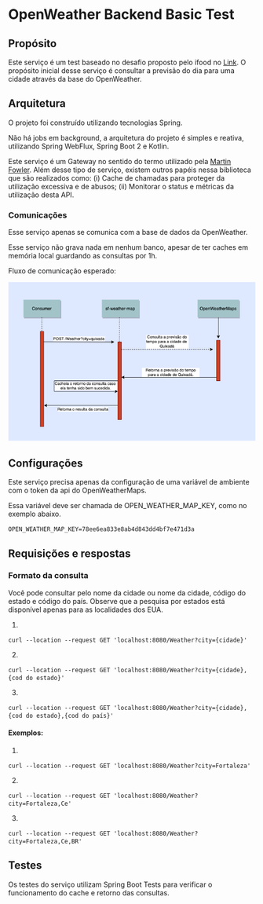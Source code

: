 # OpenWeather Backend Basic Test

## Propósito

Este serviço é um test baseado no desafio proposto pelo ifood no 
[Link](https://github.com/ifood/ifood-backend-basic-test). O 
propósito inicial desse serviço é consultar a previsão do dia 
para uma cidade através da base do OpenWeather.

## Arquitetura

O projeto foi construído utilizando tecnologias Spring.

Não há jobs em background, a arquitetura do projeto é 
simples e reativa, utilizando Spring WebFlux, Spring 
Boot 2 e Kotlin.

Este serviço é um Gateway no sentido do termo utilizado pela
[Martin Fowler](https://martinfowler.com/eaaCatalog/gateway.html). 
Além desse tipo de serviço, existem outros papéis nessa biblioteca
que são realizados como: (i) Cache de chamadas para proteger da 
utilização excessiva e de abusos; (ii) Monitorar o status e métricas
da utilização desta API.

### Comunicações

Esse serviço apenas se comunica com a base de dados da OpenWeather.

Esse serviço não grava nada em nenhum banco, apesar de ter caches 
em memória local guardando as consultas por 1h.

Fluxo de comunicação esperado:

![Fluxo de comunicação](./imgs/api-flow.png "Fluxo de comunicação")

## Configurações

Este serviço precisa apenas da configuração de uma variável 
de ambiente com o token da api do OpenWeatherMaps.

Essa variável deve ser chamada de OPEN_WEATHER_MAP_KEY, como no exemplo abaixo.

```
OPEN_WEATHER_MAP_KEY=78ee6ea833e8ab4d843dd4bf7e471d3a
```

## Requisições e respostas

### Formato da consulta

Você pode consultar pelo nome da cidade ou nome da cidade, 
código do estado e código do país. Observe que a 
pesquisa por estados está disponível apenas para as 
localidades dos EUA.

1.
```
curl --location --request GET 'localhost:8080/Weather?city={cidade}'
```
2. 
```
curl --location --request GET 'localhost:8080/Weather?city={cidade},{cod do estado}'
```
3. 
```
curl --location --request GET 'localhost:8080/Weather?city={cidade},{cod do estado},{cod do país}'
```

#### Exemplos:

1.
```
curl --location --request GET 'localhost:8080/Weather?city=Fortaleza'
```
2.
```
curl --location --request GET 'localhost:8080/Weather?city=Fortaleza,Ce'
```
3.
```
curl --location --request GET 'localhost:8080/Weather?city=Fortaleza,Ce,BR'
```

## Testes

Os testes do serviço utilizam Spring Boot Tests para verificar o funcionamento do cache
e retorno das consultas.